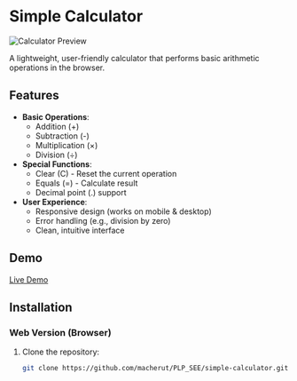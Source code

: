 # Simple Calculator

![Calculator Preview](screenshot.png) <!-- Optional: Add a screenshot if available -->

A lightweight, user-friendly calculator that performs basic arithmetic operations in the browser.

## Features

- **Basic Operations**:
  - Addition (+)
  - Subtraction (-)
  - Multiplication (×)
  - Division (÷)
- **Special Functions**:
  - Clear (C) - Reset the current operation
  - Equals (=) - Calculate result
  - Decimal point (.) support
- **User Experience**:
  - Responsive design (works on mobile & desktop)
  - Error handling (e.g., division by zero)
  - Clean, intuitive interface

## Demo

[Live Demo](#) <!-- Replace with your actual deployment link -->

## Installation

### Web Version (Browser)
1. Clone the repository:
   ```bash
   git clone https://github.com/macherut/PLP_SEE/simple-calculator.git
